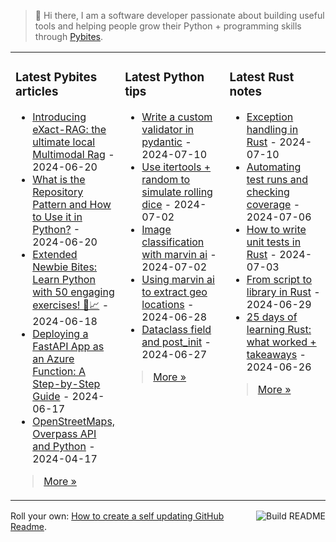 > 👋 Hi there, I am a software developer passionate about building useful tools and helping people grow their Python + programming skills through <a href="https://pybit.es" target="_blank">Pybites</a>.

<table><tr><td valign="top" width="33%">

### Latest Pybites articles

<ul>

  <li><a href="https://pybit.es/articles/introducing-exact-rag-the-ultimate-local-multimodal-rag/" target="_blank">Introducing eXact-RAG: the ultimate local Multimodal Rag</a> - 2024-06-20</li>

  <li><a href="https://pybit.es/articles/repository-pattern-in-python/" target="_blank">What is the Repository Pattern and How to Use it in Python?</a> - 2024-06-20</li>

  <li><a href="https://pybit.es/articles/learn-python-from-scratch-with-our-50-newbie-bite-exercises/" target="_blank">Extended Newbie Bites: Learn Python with 50 engaging exercises! 🐍📈</a> - 2024-06-18</li>

  <li><a href="https://pybit.es/articles/fastapi-app-as-azure-function-howto/" target="_blank">Deploying a FastAPI App as an Azure Function: A Step-by-Step Guide</a> - 2024-06-17</li>

  <li><a href="https://pybit.es/articles/openstreetmaps-overpass-api-and-python/" target="_blank">OpenStreetMaps, Overpass API and Python</a> - 2024-04-17</li>

</ul>

> <a href="https://pybit.es/articles/" target="_blank">More &raquo;</a>


</td><td valign="top" width="34%">

### Latest Python tips

<ul>

  <li><a href="https://github.com/bbelderbos/bobcodesit/blob/main/notes/20240710135538.md" target="_blank">Write a custom validator in pydantic</a> - 2024-07-10</li>

  <li><a href="https://github.com/bbelderbos/bobcodesit/blob/main/notes/20240702100917.md" target="_blank">Use itertools + random to simulate rolling dice</a> - 2024-07-02</li>

  <li><a href="https://github.com/bbelderbos/bobcodesit/blob/main/notes/20240702100735.md" target="_blank">Image classification with marvin ai</a> - 2024-07-02</li>

  <li><a href="https://github.com/bbelderbos/bobcodesit/blob/main/notes/20240628165703.md" target="_blank">Using marvin ai to extract geo locations</a> - 2024-06-28</li>

  <li><a href="https://github.com/bbelderbos/bobcodesit/blob/main/notes/20240627192941.md" target="_blank">Dataclass field and post_init</a> - 2024-06-27</li>

</ul>

> <a href="https://github.com/bbelderbos/bobcodesit" target="_blank">More &raquo;</a>


</td><td valign="top" width="33%">

### Latest Rust notes

<ul>

  <li><a href="https://apythonistalearningrust.com/exception-handling-in-rust/" target="_blank">Exception handling in Rust</a> - 2024-07-10</li>

  <li><a href="https://apythonistalearningrust.com/automating-test-runs-and-checking-coverage/" target="_blank">Automating test runs and checking coverage</a> - 2024-07-06</li>

  <li><a href="https://apythonistalearningrust.com/testing-in-rust/" target="_blank">How to write unit tests in Rust</a> - 2024-07-03</li>

  <li><a href="https://apythonistalearningrust.com/from-script-to-library-in-rust/" target="_blank">From script to library in Rust</a> - 2024-06-29</li>

  <li><a href="https://apythonistalearningrust.com/25-days-learning-rust-takeaways/" target="_blank">25 days of learning Rust: what worked + takeaways</a> - 2024-06-26</li>

</ul>

> <a href="https://apythonistalearningrust.com/" target="_blank">More &raquo;</a>

</td></tr></table>

<a href="https://github.com/bbelderbos/bbelderbos/actions" target="_blank"><img src="https://github.com/bbelderbos/bbelderbos/workflows/Daily%20Update/badge.svg" align="right" alt="Build README"></a>Roll your own: <a href="https://pybit.es/articles/how-to-create-a-self-updating-github-readme/" target="_blank">How to create a self updating GitHub Readme</a>.